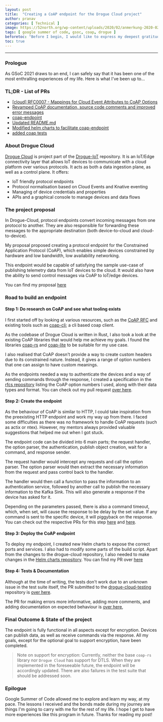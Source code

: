 ```yaml
---
layout: post
title:  "Creating a CoAP endpoint for the Drogue Cloud project"
author: pranav
categories: [ Technical ]
image: https://52north.org/wp-content/uploads/2020/02/anmerkung-2020-02-21-093222.png
tags: [ google summer of code, gsoc, coap, drogue ]
beforetoc: "Before I begin, I would like to express my deepest gratitude to my mentors Ulf and Jens. I'm sure I troubled them quite a bit, but they were extremely kind and welcoming nonetheless. The amount I have learnt from them cannot ever be summed up by a blog post xD"
toc: true
---
```


---

### Prologue

As GSoC 2021 draws to an end, I can safely say that it has been one of the most enthralling experiences of my life. Here is what I've been up to...

### TL;DR - List of PRs

- [[cloud] RFC0007 - Mappings for Cloud Event Attributes to CoAP Options](https://github.com/drogue-iot/rfcs/pull/8)
- [Revamped CoAP documentation, source code comments and improved error messages](https://github.com/drogue-iot/drogue-cloud/pull/117)
- [coap-endpoint](https://github.com/drogue-iot/drogue-cloud/pull/87)
- [Updated README.md](https://github.com/drogue-iot/drogue-cloud/pull/65)
- [Modified helm charts to facilitate coap-endpoint](https://github.com/drogue-iot/drogue-cloud-helm-charts/pull/1)
- [added coap tests](https://github.com/drogue-iot/drogue-cloud-testing/pull/2)

### About Drogue Cloud

[Drogue Cloud](https://github.com/drogue-iot/drogue-cloud) is project part of the [Drogue-IoT](https://github.com/drogue-iot) repository. It is an IoT/Edge connectivity layer that allows IoT devices to communicate with a cloud platform over various protocols. It acts as both a data ingestion plane, as well as a control plane. It offers:

- IoT friendly protocol endpoints
- Protocol normalisation based on Cloud Events and Knative eventing
- Managing of device credentials and properties
- APIs and a graphical console to manage devices and data flows

### The project proposal

In Drogue-Cloud, protocol endpoints convert incoming messages from one protocol to another. They are also responsible for forwarding these messages to the appropriate destination (both device-to-cloud and cloud-to-device).

My proposal proposed creating a protocol endpoint for the Constrained Application Protocol (CoAP), which enables simple devices constrained by hardware and low bandwidth, low availability networking.

This endpoint would be capable of satisfying the sample use-case of publishing telemetry data from IoT devices to the cloud. It would also have the ability to send control messages via CoAP to IoT/edge devices.

You can find my proposal [here](https://docs.google.com/document/d/1ycmtKKMFmqqtCOd1mVVy7YGqUFnyoZCY/edit?usp=sharing&ouid=100524191342524711467&rtpof=true&sd=true)

### Road to build an endpoint

#### Step 1: Do research on CoAP and see what tooling exists

I first started off by looking at various resources, such as the [CoAP RFC](https://datatracker.ietf.org/doc/html/rfc7252) and existing tools such as [coap-cli](https://github.com/avency/coap-cli); a cli based coap client.

As the codebase of Drogue Cloud is written in Rust, I also took a look at the existing CoAP libraries that would help me achieve my goals. I found the libraries [coap-rs](https://github.com/covertness/coap-rs) and [coap-lite](https://docs.rs/coap-lite/0.4.1/coap_lite/) to be suitable for my use case.

I also realised that CoAP doesn't provide a way to create custom headers due to its constrained nature. Instead, it gives a range of option numbers that one can assign to have custom meanings.

As the endpoints needed a way to authenticate the devices and a way of sending commands through the response, I created a specification in the [rfcs repository](https://github.com/drogue-iot/rfcs) listing the CoAP option numbers I used, along with their data types and format. You can check out my pull request [over here](https://github.com/drogue-iot/rfcs/pull/8).

#### Step 2: Create the endpoint

As the behaviour of CoAP is similar to HTTP, I could take inspiration from the preexisting HTTP endpoint and work my way up from there. I faced some difficulties as there was no framework to handle CoAP requests (such as actix or ntex). However, my mentors always provided valuable suggestions that helped me out when I got stuck.

The endpoint code can be divided into 6 main parts; the request handler, the option parser, the authentication, publish object creation, wait for a command, and response sender.

The request handler would intercept any requests and call the option parser. The option parser would then extract the necessary information from the request and pass control back to the handler.

The handler would then call a function to pass the information to an authentication service, followed by another call to publish the necessary information to the Kafka Sink. This will also generate a response if the device has asked for it.

Depending on the parameters passed, there is also a command timeout, which, when set, will cause the response to be delay by the set value. If any command is sent to the specific device, it will piggyback on the response. You can check out the respective PRs for this step  [here](https://github.com/drogue-iot/drogue-cloud/pull/87) and [here](https://github.com/drogue-iot/drogue-cloud/pull/65).

#### Step 3: Deploy the CoAP endpoint

To deploy my endpoint, I created new Helm charts to expose the correct ports and services. I also had to modify some parts of the build script. Apart from the changes to the drogue-cloud repository, I also needed to make changes in the [Helm charts repository](https://github.com/drogue-iot/drogue-cloud-helm-charts). You can find my PR over [here](https://github.com/drogue-iot/drogue-cloud-helm-charts/pull/1)

#### Step 4: Tests & Documentation

Although at the time of writing, the tests don't work due to an unknown issue in the test suite itself, the PR submitted to the [drogue-cloud-testing](https://github.com/drogue-iot/drogue-cloud-testing) repository is [over here](https://github.com/drogue-iot/drogue-cloud-testing/pull/2).

The PR for making errors more informative, adding more comments, and adding documentation on expected behaviour is [over here](https://github.com/drogue-iot/drogue-cloud/pull/117),

### Final Outcome & State of the project

The endpoint is fully functional in all aspects except for encryption. Devices can publish data, as well as receive commands via the response. All my goals, except for the optional goal to support encryption, have been completed.

> Note on support for encryption: Currently, neither the base `coap-rs` library nor `Drogue Cloud` has support for DTLS. When they are implemented in the foreseeable future, the endpoint will be accordingly updated. There are also failures in the test suite that should be addressed soon.

### Epilogue

Google Summer of Code allowed me to explore and learn my way, at my pace. The lessons I received and the bonds made during my journey are things I'm going to carry with me for the rest of my life. I hope I get to have more experiences like this program in future. Thanks for reading my post!
